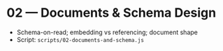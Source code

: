 # 02 — Documents & Schema Design

- Schema-on-read; embedding vs referencing; document shape
- Script: `scripts/02-documents-and-schema.js`
